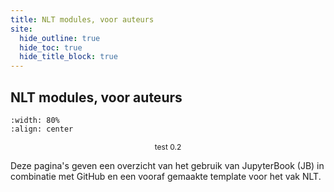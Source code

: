 ```yaml
---
title: NLT modules, voor auteurs
site:
  hide_outline: true
  hide_toc: true
  hide_title_block: true
---
```


## NLT modules, voor auteurs

```{figure} Figuren/NLT_voor_jou.jpg
:width: 80%
:align: center

```

<div style="text-align: center; font-size: 12px">

test 0.2

</div>

Deze pagina's geven een overzicht van het gebruik van JupyterBook (JB) in combinatie met GitHub en een vooraf gemaakte template voor het vak NLT.